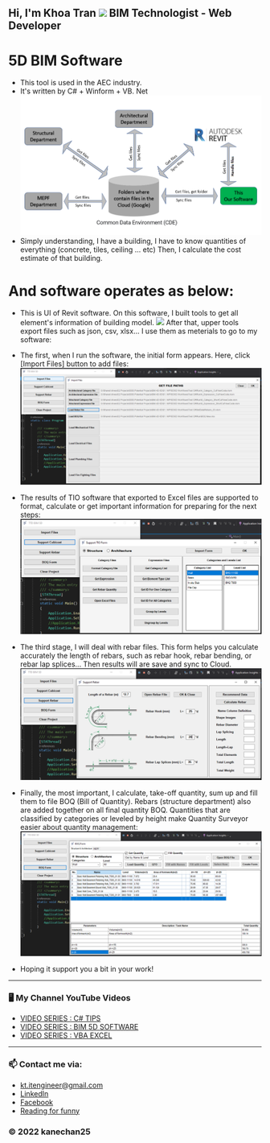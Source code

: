 ## Hi, I'm Khoa Tran <img src="https://media.giphy.com/media/hvRJCLFzcasrR4ia7z/giphy.gif" width="25px"> BIM Technologist - Web Developer 
# 5D BIM Software
- This tool is used in the AEC industry.
- It's written by C# + Winform + VB. Net
	<img src="https://github.com/kanechan25/5D-BIM-Software/blob/main/img/workflowSoftware.PNG">
- Simply understanding, I have a building, I have to know quantities of everything (concrete, tiles, ceiling ... etc)
Then, I calculate the cost estimate of that building.
# And software operates as below:
- This is UI of Revit software. On this software, I built tools to get all element's information of building model.
	<img src="https://github.com/kanechan25/5D-BIM-Software/blob/main/img/5D_video_TTD_tool.gif">
After that, upper tools export files such as json, csv, xlsx... I use them as meterials to go to my software:
- The first, when I run the software, the initial form appears. Here, click [Import Files] button to add files:
	<img src="https://github.com/kanechan25/5D-BIM-Software/blob/main/img/1.%20ImportFiles.PNG">
- The results of TIO software that exported to Excel files are supported to format, calculate or get important information for preparing for the next steps:
	<img src="https://github.com/kanechan25/5D-BIM-Software/blob/main/img/2.%20SupportTIO.PNG">
- The third stage, I will deal with rebar files. This form helps you calculate accurately the length of rebars, such as rebar hook, rebar bending, or rebar lap splices...
	Then results will are save and sync to Cloud.
	<img src="https://github.com/kanechan25/5D-BIM-Software/blob/main/img/3.%20SupportRebars.PNG">
- Finally, the most important, I calculate, take-off quantity, sum up and fill them to file BOQ (Bill of Quantity).
Rebars (structure department) also are added together on all final quantity BOQ.
	Quantities that are classified by categories or leveled by height make Quantity Surveyor easier about quantity management:
	<img src="https://github.com/kanechan25/5D-BIM-Software/blob/main/img/4.%20BOQform.PNG">

- Hoping it support you a bit in your work!
---

### 🖥 My Channel YouTube Videos

<!-- YOUTUBE:START -->
- [VIDEO SERIES : C# TIPS](https://www.youtube.com/watch?v=IXaVxcmtZks&t=90s&ab_channel=BIMProgress)
- [VIDEO SERIES : BIM 5D SOFTWARE](https://www.youtube.com/playlist?list=PLJPnxfYoe9IqRw9Rt-lozInuOH0PVOBKR)
- [VIDEO SERIES : VBA EXCEL](https://www.youtube.com/playlist?list=PLJPnxfYoe9IruY9Pfd7gx1d4PIVPR3hxq)
<!-- YOUTUBE:END -->

---

### 📫 Contact me via:
- kt.itengineer@gmail.com
- [LinkedIn](https://www.linkedin.com/in/khoatran2593/)
- [Facebook](https://www.facebook.com/khoa2425/)
- [Reading for funny](https://ngoatv.blogspot.com/)
### © 2022 kanechan25
